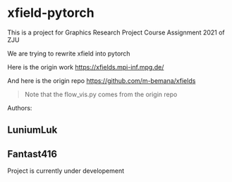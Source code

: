 # xfield-pytorch

This is a project for Graphics Research Project Course Assignment 2021 of ZJU

We are trying to rewrite xfield into pytorch

Here is the origin work https://xfields.mpi-inf.mpg.de/

And here is the origin repo https://github.com/m-bemana/xfields

> Note that the flow_vis.py comes from the origin repo

Authors: 

## LuniumLuk

## Fantast416

Project is currently under developement

